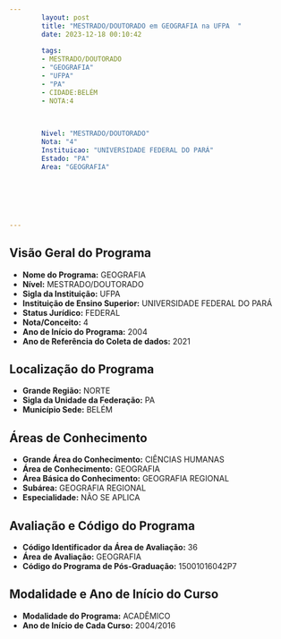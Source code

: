 ```yaml
---
        layout: post
        title: "MESTRADO/DOUTORADO em GEOGRAFIA na UFPA  "
        date: 2023-12-18 00:10:42
     
        tags:
        - MESTRADO/DOUTORADO
        - "GEOGRAFIA"
        - "UFPA"
        - "PA"
        - CIDADE:BELÉM
        - NOTA:4
        
       

        Nivel: "MESTRADO/DOUTORADO"
        Nota: "4"
        Instituicao: "UNIVERSIDADE FEDERAL DO PARÁ"
        Estado: "PA"
        Area: "GEOGRAFIA"
        
        
        
        
        
        
---
```

## Visão Geral do Programa
- **Nome do Programa:** GEOGRAFIA
- **Nível:** MESTRADO/DOUTORADO
- **Sigla da Instituição:** UFPA
- **Instituição de Ensino Superior:** UNIVERSIDADE FEDERAL DO PARÁ
- **Status Jurídico:** FEDERAL
- **Nota/Conceito:** 4
- **Ano de Início do Programa:** 2004
- **Ano de Referência do Coleta de dados:** 2021

## Localização do Programa
- **Grande Região:** NORTE
- **Sigla da Unidade da Federação:** PA
- **Município Sede:** BELÉM

## Áreas de Conhecimento
- **Grande Área do Conhecimento:** CIÊNCIAS HUMANAS
- **Área de Conhecimento:** GEOGRAFIA
- **Área Básica do Conhecimento:** GEOGRAFIA REGIONAL
- **Subárea:** GEOGRAFIA REGIONAL
- **Especialidade:** NÃO SE APLICA

## Avaliação e Código do Programa
- **Código Identificador da Área de Avaliação:** 36
- **Área de Avaliação:** GEOGRAFIA
- **Código do Programa de Pós-Graduação:** 15001016042P7


## Modalidade e Ano de Início do Curso
- **Modalidade do Programa:** ACADÊMICO
- **Ano de Início de Cada Curso:** 2004/2016
